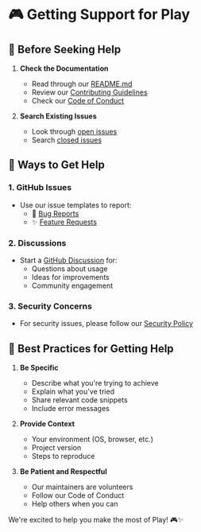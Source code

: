 # 🎮 Getting Support for Play

## 🌟 Before Seeking Help

1. **Check the Documentation**
   - Read through our [README.md](../README.md)
   - Review our [Contributing Guidelines](../CONTRIBUTING.md)
   - Check our [Code of Conduct](../CODE_OF_CONDUCT.md)

2. **Search Existing Issues**
   - Look through [open issues](https://github.com/AbhiShake1/play/issues)
   - Search [closed issues](https://github.com/AbhiShake1/play/issues?q=is%3Aissue+is%3Aclosed)

## 🤝 Ways to Get Help

### 1. GitHub Issues
- Use our issue templates to report:
  - 🐛 [Bug Reports](https://github.com/AbhiShake1/play/issues/new?template=bug_report.md)
  - ✨ [Feature Requests](https://github.com/AbhiShake1/play/issues/new?template=feature_request.md)

### 2. Discussions
- Start a [GitHub Discussion](https://github.com/AbhiShake1/play/discussions) for:
  - Questions about usage
  - Ideas for improvements
  - Community engagement

### 3. Security Concerns
- For security issues, please follow our [Security Policy](SECURITY.md)

## 🎯 Best Practices for Getting Help

1. **Be Specific**
   - Describe what you're trying to achieve
   - Explain what you've tried
   - Share relevant code snippets
   - Include error messages

2. **Provide Context**
   - Your environment (OS, browser, etc.)
   - Project version
   - Steps to reproduce

3. **Be Patient and Respectful**
   - Our maintainers are volunteers
   - Follow our Code of Conduct
   - Help others when you can

We're excited to help you make the most of Play! 🎮✨